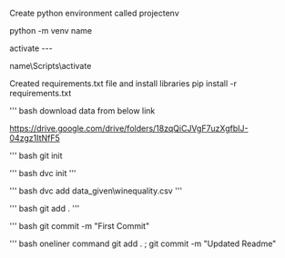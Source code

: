 Create python environment called projectenv

python -m venv name

activate ---

name\Scripts\activate

Created requirements.txt file and install libraries
pip install -r requirements.txt

''' bash
download data from below link

https://drive.google.com/drive/folders/18zqQiCJVgF7uzXgfbIJ-04zgz1ItNfF5

''' bash
git init

''' bash
dvc init
'''

''' bash
dvc add data_given\winequality.csv
'''

''' bash
git add .
'''

''' bash
git commit -m "First Commit"

''' bash
oneliner command
git add . ; git commit -m "Updated Readme"